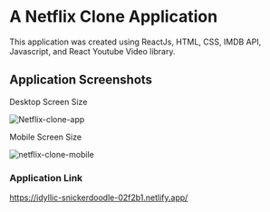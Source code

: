# A Netflix Clone Application

This application was created using ReactJs, HTML, CSS, IMDB API, Javascript, and React Youtube Video library.

## Application Screenshots

Desktop Screen Size


![Netflix-clone-app](https://user-images.githubusercontent.com/34424896/216041956-f7c34979-d41e-4c60-b244-724547d6054b.png)


Mobile Screen Size

![netflix-clone-mobile](https://user-images.githubusercontent.com/34424896/216041997-9e0c0ada-a517-4ee4-b714-cfd160d8e340.png)

### Application Link


https://idyllic-snickerdoodle-02f2b1.netlify.app/
